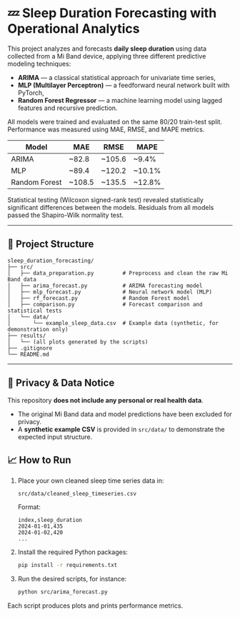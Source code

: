 # 💤 Sleep Duration Forecasting with Operational Analytics

This project analyzes and forecasts **daily sleep duration** using data collected from a Mi Band device, applying three different predictive modeling techniques:
- **ARIMA** — a classical statistical approach for univariate time series,
- **MLP (Multilayer Perceptron)** — a feedforward neural network built with PyTorch,
- **Random Forest Regressor** — a machine learning model using lagged features and recursive prediction.

All models were trained and evaluated on the same 80/20 train-test split.  
Performance was measured using MAE, RMSE, and MAPE metrics.

| Model         | MAE    | RMSE   | MAPE   |
|---------------|--------|--------|--------|
| ARIMA         | ~82.8  | ~105.6 | ~9.4%  |
| MLP           | ~89.4  | ~120.2 | ~10.1% |
| Random Forest | ~108.5 | ~135.5 | ~12.8% |

Statistical testing (Wilcoxon signed-rank test) revealed statistically significant differences between the models. Residuals from all models passed the Shapiro-Wilk normality test.

---

## 📂 Project Structure

```
sleep_duration_forecasting/
├── src/
│   ├── data_preparation.py         # Preprocess and clean the raw Mi Band data
│   ├── arima_forecast.py           # ARIMA forecasting model
│   ├── mlp_forecast.py             # Neural network model (MLP)
│   ├── rf_forecast.py              # Random Forest model
│   ├── comparison.py               # Forecast comparison and statistical tests
│   └── data/
│       └── example_sleep_data.csv  # Example data (synthetic, for demonstration only)
├── results/
│   └── (all plots generated by the scripts)
├── .gitignore
└── README.md
```

---

## 🚫 Privacy & Data Notice

This repository **does not include any personal or real health data**.  
- The original Mi Band data and model predictions have been excluded for privacy.
- A **synthetic example CSV** is provided in `src/data/` to demonstrate the expected input structure.

## 📈 How to Run

1. Place your own cleaned sleep time series data in:
   ```
   src/data/cleaned_sleep_timeseries.csv
   ```
   Format:
   ```csv
   index,sleep_duration
   2024-01-01,435
   2024-01-02,420
   ...
   ```

2. Install the required Python packages:
   ```bash
   pip install -r requirements.txt
   ```

3. Run the desired scripts, for instance:
   ```bash
   python src/arima_forecast.py
   ```

Each script produces plots and prints performance metrics.
